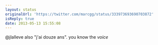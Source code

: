 ```yaml
---
layout: status
originalUrl: 'https://twitter.com/marcgg/status/333973693690703872'
isReply: true
date: 2013-05-13 15:55:08
---
```


@jlalleve also "j'ai douze ans". you know the _voice_
